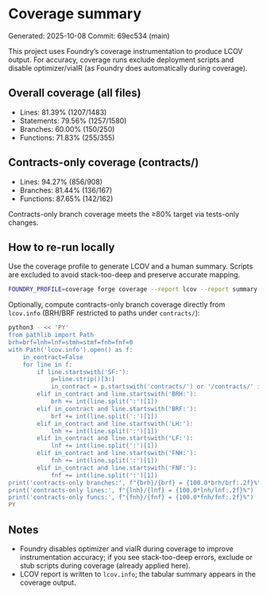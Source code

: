 # Coverage summary

Generated: 2025-10-08
Commit: 69ec534 (main)

This project uses Foundry’s coverage instrumentation to produce LCOV output. For accuracy, coverage runs exclude deployment scripts and disable optimizer/viaIR (as Foundry does automatically during coverage).

## Overall coverage (all files)

- Lines: 81.39% (1207/1483)
- Statements: 79.56% (1257/1580)
- Branches: 60.00% (150/250)
- Functions: 71.83% (255/355)

## Contracts-only coverage (contracts/)

- Lines: 94.27% (856/908)
- Branches: 81.44% (136/167)
- Functions: 87.65% (142/162)

Contracts-only branch coverage meets the ≥80% target via tests-only changes.

## How to re-run locally

Use the coverage profile to generate LCOV and a human summary. Scripts are excluded to avoid stack-too-deep and preserve accurate mapping.

```bash
FOUNDRY_PROFILE=coverage forge coverage --report lcov --report summary
```

Optionally, compute contracts-only branch coverage directly from `lcov.info` (BRH/BRF restricted to paths under `contracts/`):

```bash
python3 - << 'PY'
from pathlib import Path
brh=brf=lnh=lnf=stmh=stmf=fnh=fnf=0
with Path('lcov.info').open() as f:
    in_contract=False
    for line in f:
        if line.startswith('SF:'):
            p=line.strip()[3:]
            in_contract = p.startswith('contracts/') or '/contracts/' in p
        elif in_contract and line.startswith('BRH:'):
            brh += int(line.split(':')[1])
        elif in_contract and line.startswith('BRF:'):
            brf += int(line.split(':')[1])
        elif in_contract and line.startswith('LH:'):
            lnh += int(line.split(':')[1])
        elif in_contract and line.startswith('LF:'):
            lnf += int(line.split(':')[1])
        elif in_contract and line.startswith('FNH:'):
            fnh += int(line.split(':')[1])
        elif in_contract and line.startswith('FNF:'):
            fnf += int(line.split(':')[1])
print('contracts-only branches:', f"{brh}/{brf} = {100.0*brh/brf:.2f}%")
print('contracts-only lines:', f"{lnh}/{lnf} = {100.0*lnh/lnf:.2f}%")
print('contracts-only funcs:', f"{fnh}/{fnf} = {100.0*fnh/fnf:.2f}%")
PY
```

## Notes

- Foundry disables optimizer and viaIR during coverage to improve instrumentation accuracy;
  if you see stack-too-deep errors, exclude or stub scripts during coverage (already applied here).
- LCOV report is written to `lcov.info`; the tabular summary appears in the coverage output.
